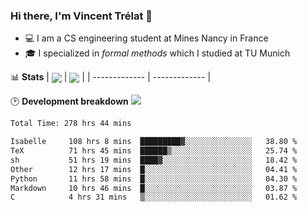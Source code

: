 ### Hi there, I'm Vincent Trélat 👋
 - 💻 I am a CS engineering student at Mines Nancy in France
 - 🎓 I specialized in *formal methods* which I studied at TU Munich

📊 **Stats**
| <img align="center" src="https://readme-stats.clckblog.space/api?username=VTrelat&show_icons=true&include_all_commits=true&theme=tokyonight&hide_border=true" /> | <img align="center" src="https://readme-stats.clckblog.space/api/top-langs/?username=VTrelat&layout=compact&theme=tokyonight&hide_border=true" /> |
| ------------- | ------------- |

🕑 **Development breakdown** ![](https://wakatime.com/badge/user/8d0110fb-6b70-4990-ab86-45c404715c2b.svg)
<!--START_SECTION:waka-->

```txt
Total Time: 278 hrs 44 mins

Isabelle     108 hrs 8 mins  █████████▓░░░░░░░░░░░░░░░   38.80 %
TeX          71 hrs 45 mins  ██████▒░░░░░░░░░░░░░░░░░░   25.74 %
sh           51 hrs 19 mins  ████▓░░░░░░░░░░░░░░░░░░░░   18.42 %
Other        12 hrs 17 mins  █░░░░░░░░░░░░░░░░░░░░░░░░   04.41 %
Python       11 hrs 58 mins  █░░░░░░░░░░░░░░░░░░░░░░░░   04.30 %
Markdown     10 hrs 46 mins  █░░░░░░░░░░░░░░░░░░░░░░░░   03.87 %
C            4 hrs 31 mins   ▒░░░░░░░░░░░░░░░░░░░░░░░░   01.62 %
```

<!--END_SECTION:waka-->
